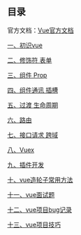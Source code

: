 ## 目录官方文档：[Vue官方文档](https://cn.vuejs.org/v2/guide/)[一、初识vue](vue-01%20初识vue.md)[二、修饰符 表单](vue-02%20修饰符%20表单.md)[三、组件 Prop](vue-03%20组件%20Prop.md)[四、组件通讯 插槽](vue-04%20组件通讯%20插槽.md)[五、过渡 生命周期](vue-05%20过渡%20生命周期.md)[六、路由](vue-06%20路由.md)[七、接口请求 跨域](vue-07%20接口请求%20跨域.md)[八、Vuex](vue-08%20Vuex.md)[九、插件开发](vue-09%20插件开发.md)[十、vue造轮子常用方法](vue造轮子常用方法.md)[十一、vue面试题](vue面试题.md)[十二、vue项目bug记录](vue项目bug记录.md)[十三、vue项目技巧](vue项目技巧.md)<Vssue title="Vue" />